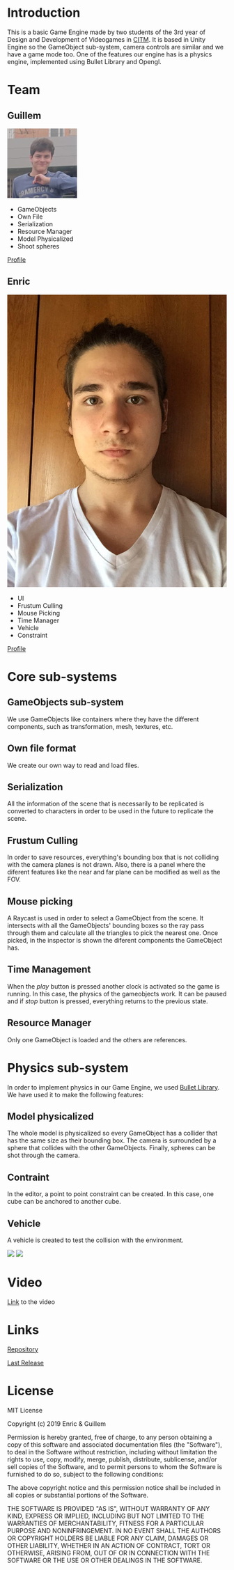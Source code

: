 # Introduction

This is a basic Game Engine made by two students of the 3rd year of Design and Development of Videogames in [CITM](https://www.citm.upc.edu/). It is based in Unity Engine so the GameObject sub-system, camera controls are similar and we have a game mode too. One of the features our engine has is a physics engine, implemented using Bullet Library and Opengl.

# Team

## Guillem

<img src="https://github.com/PerezEnric/Hydro-Engine/blob/master/docs/Guillem.jpg?raw=true">

* GameObjects
* Own File
* Serialization
* Resource Manager
* Model Physicalized
* Shoot spheres

[Profile](https://github.com/Gollim)

## Enric

<img src="https://github.com/PerezEnric/Hydro-Engine/blob/master/docs/Enric.jpg?raw=true">

* UI
* Frustum Culling
* Mouse Picking
* Time Manager
* Vehicle
* Constraint

[Profile](https://github.com/PerezEnric)

# Core sub-systems

## GameObjects sub-system

We use GameObjects like containers where they have the different components, such as transformation, mesh, textures, etc.

## Own file format

We create our own way to read and load files.

## Serialization

All the information of the scene that is necessarily to be replicated is converted to characters in order to be used in the future to replicate the scene.

## Frustum Culling

In order to save resources, everything's bounding box that is not colliding with the camera planes is not drawn. Also, there is a panel where the diferent features like the near and far plane can be modified as well as the FOV.

## Mouse picking

A Raycast is used in order to select a GameObject from the scene. It intersects with all the GameObjects' bounding boxes so the ray pass through them and calculate all the triangles to pick the nearest one. Once picked, in the inspector is shown the diferent components the GameObject has.

## Time Management

When the _play_ button is pressed another clock is activated so the game is running. In this case, the physics of the gameobjects work. It can be paused and if _stop_ button is pressed, everything returns to the previous state.

## Resource Manager

Only one GameObject is loaded and the others are references.

# Physics sub-system

In order to implement physics in our Game Engine, we used [Bullet Library](https://pybullet.org/wordpress/). We have used it to make the following features:

## Model physicalized

The whole model is physicalized so every GameObject has a collider that has the same size as their bounding box. The camera is surrounded by a sphere that collides with the other GameObjects. Finally, spheres can be shot through the camera.

## Contraint

In the editor, a point to point constraint can be created. In this case, one cube can be anchored to another cube.

## Vehicle

A vehicle is created to test the collision with the environment.

<img src="https://github.com/PerezEnric/Hydro-Engine/blob/master/docs/GifCollision.gif?raw=true">

<img src="https://github.com/PerezEnric/Hydro-Engine/blob/master/docs/GifBalls.gif?raw=true">

# Video

[Link](https://www.youtube.com/watch?v=yh2Jm9JitnQ) to the video

# Links

[Repository](https://github.com/PerezEnric/Hydro-Engine)

[Last Release](https://github.com/PerezEnric/Hydro-Engine/releases/tag/v1.0)

# License

MIT License

Copyright (c) 2019 Enric & Guillem

Permission is hereby granted, free of charge, to any person obtaining a copy
of this software and associated documentation files (the "Software"), to deal
in the Software without restriction, including without limitation the rights
to use, copy, modify, merge, publish, distribute, sublicense, and/or sell
copies of the Software, and to permit persons to whom the Software is
furnished to do so, subject to the following conditions:

The above copyright notice and this permission notice shall be included in all
copies or substantial portions of the Software.

THE SOFTWARE IS PROVIDED "AS IS", WITHOUT WARRANTY OF ANY KIND, EXPRESS OR
IMPLIED, INCLUDING BUT NOT LIMITED TO THE WARRANTIES OF MERCHANTABILITY,
FITNESS FOR A PARTICULAR PURPOSE AND NONINFRINGEMENT. IN NO EVENT SHALL THE
AUTHORS OR COPYRIGHT HOLDERS BE LIABLE FOR ANY CLAIM, DAMAGES OR OTHER
LIABILITY, WHETHER IN AN ACTION OF CONTRACT, TORT OR OTHERWISE, ARISING FROM,
OUT OF OR IN CONNECTION WITH THE SOFTWARE OR THE USE OR OTHER DEALINGS IN THE
SOFTWARE.
